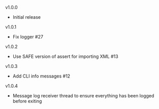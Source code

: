 v1.0.0
* Initial release

v1.0.1
* Fix logger #27

v1.0.2
* Use SAFE version of assert for importing XML #13

v1.0.3
* Add CLI info messages #12

v1.0.4
* Message log receiver thread to ensure everything has been logged before exiting
